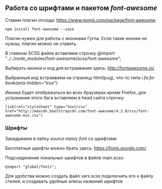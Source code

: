## Работа со шрифтами и пакетом *font-awesome*

Ставим плагин отсюда:
https://www.npmjs.com/package/font-awesome

```
npm install font-awesome --save
```
Плагин нужен для работы с иконками Гугла. Если такие иконки не нужны, плагин можно не ставить.

В главном SCSS файле вставляем строчку @import "../../node_modules/font-awesome/scss/font-awesome";

Выбирать иконки и код для встраивания здесь: http://fontawesome.io/

Выбранный код встраиваем на страницу html(pug), что-то типа *i.fa.fa-book(aria-hidden="true")*

Иконка будет отображаться во всех браузерах кроме Firefox, для устранения этого бага вставляем в head сайта строчку:
```
link(rel="stylesheet" type="text/css" href="http://maxcdn.bootstrapcdn.com/font-awesome/4.2.0/css/font-awesome.min.css")
```

### Шрифты
Закидываем в папку *source* папку *font* со шрифтами

Бесплатные шрифты можно брать здесь: https://fonts.google.com/

Подсоединение локальных шрифтов в файле main.scss:

```
@import "global/fonts";
```
Для удобства можно создать файл vars.scss подключить его к файлу стилей, и создавать удобные алисы названий шрифтов